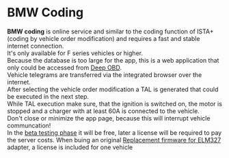 # BMW Coding
**BMW coding** is online service and similar to the coding function of ISTA+ (coding by vehicle order modification) and requires a fast and stable internet connection.  
It's only available for F series vehicles or higher.  
Because the database is too large for the app, this is a web application that only could be accessed from [Deep OBD](Deep_OBD_for_BMW_and_VAG.md).  
Vehicle telegrams are transferred via the integrated browser over the internet.  
After selecting the vehicle order modification a TAL is generated that could be executed in the next step.  
While TAL execution make sure, that the ignition is switched on, the motor is stopped and a charger with at least 60A is connected to the vehicle.  
Don't close or minimize the app page, because this will interrupt vehicle communcation!  
In the [beta testing phase](https://play.google.com/apps/testing/de.holeschak.bmw_deep_obd) it will be free, later a license will be required to pay the server costs.
When buing an original [Replacement firmware for ELM327](Replacement_firmware_for_ELM327.md#buy-a-preprogrammed-adapter) adapter, a license is included for one vehicle
